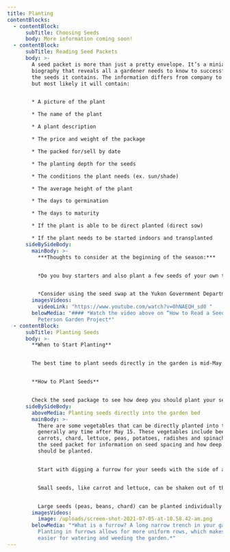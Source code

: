 ```yaml
---
title: Planting
contentBlocks:
  - contentBlock:
      subTitle: Choosing Seeds
      body: More information coming soon!
  - contentBlock:
      subTitle: Reading Seed Packets
      body: >-
        A seed packet is more than just a pretty envelope. It’s a miniature
        biography that reveals all a gardener needs to know to successfully grow
        the seeds it contains. The information differs from company to company,
        but most likely it will contain:


        * A picture of the plant

        * The name of the plant 

        * A plant description 

        * The price and weight of the package 

        * The packed for/sell by date 

        * The planting depth for the seeds 

        * The conditions the plant needs (ex. sun/shade) 

        * The average height of the plant 

        * The days to germination 

        * The days to maturity 

        * If the plant is able to be direct planted (direct sow) 

        * If the plant needs to be started indoors and transplanted
      sideBySideBody:
        mainBody: >-
          ***Thoughts to consider at the beginning of the season:*** 


          *Do you buy starters and also plant a few seeds of your own to have a continuous crop?* 


          *Consider using the seed swap at the Yukon Government Department of Energy, Mines and Resources library seed bank, and/or learn about seed saving to save seeds to use in future years.*
        imagesVideos:
          videoLink: "https://www.youtube.com/watch?v=0hNAEQH_sd0 "
        belowMedia: "#### *Watch the video above on “How to Read a Seed Package” by
          Peterson Garden Project*"
  - contentBlock:
      subTitle: Planting Seeds
      body: >-
        **When to Start Planting**


        The best time to plant seeds directly in the garden is mid-May to mid-June, after the danger of hard frost has passed.


        **How to Plant Seeds**


        Check the seed package to see how deep you should plant your seeds. Some of the small ones can be sprinkled right on the soil surface. Larger seeds will need to be buried. Plant two seeds per cell (or pot). If both seeds germinate, pull one and let the other grow.
      sideBySideBody:
        aboveMedia: Planting seeds directly into the garden bed
        mainBody: >-
          There are some vegetables that can be directly planted into the garden
          generally any time after May 15. These vegetables include beets,
          carrots, chard, lettuce, peas, potatoes, radishes and spinach. Read
          the seed packet for information on seed spacing and how deep the seeds
          should be planted.


          Start with digging a furrow for your seeds with the side of a hoe or a stick. Try to keep the furrow an even depth.


          Small seeds, like carrot and lettuce, can be shaken out of the seed packet by gently tapping it as you move along the furrow. This may mean the seeds are too closely spaced, but the seedlings can be thinned back to the correct distance after they have sprouted. It is important to thin crowded seedlings, otherwise the plants will grow together and become damaged.


          Large seeds (peas, beans, chard) can be planted individually in furrows at the specified distance or in a line of holes poked with a stick or your finger.
        imagesVideos:
          image: /uploads/screen-shot-2021-07-05-at-10.58.42-am.png
        belowMedia: "*What is a furrow? A long narrow trench in your garden bed.
          Planting in furrows allows for more uniform rows, which makes it
          easier for watering and weeding the garden.*"
---
```

